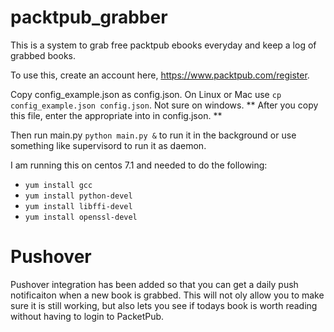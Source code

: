 # packtpub_grabber
This is a system to grab free packtpub ebooks everyday and keep a log of grabbed books. 

To use this, create an account here, https://www.packtpub.com/register.

Copy config_example.json as config.json. 
On Linux or Mac use `cp config_example.json config.json`. Not sure on windows. 
** After you copy this file, enter the appropriate into in config.json. **

Then run main.py `python main.py &` to run it in the background or use something like supervisord to run it as daemon. 

I am running this on centos 7.1 and needed to do the following:
* `yum install gcc`
* `yum install python-devel`
* `yum install libffi-devel`
* `yum install openssl-devel`

# Pushover
Pushover integration has been added so that you can get a daily push notificaiton when a new book is grabbed. This will not oly allow you to make sure it is still working, but also lets you see if todays book is worth reading without having to login to PacketPub. 
